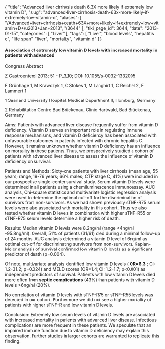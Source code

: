 {
    "title": "Advanced liver cirrhosis death 6.3X more likely if extremely low vitamin D",
    "slug": "advanced-liver-cirrhosis-death-63x-more-likely-if-extremely-low-vitamin-d",
    "aliases": [
        "/Advanced+liver+cirrhosis+death+63X+more+likely+if+extremely+low+vitamin+D+\u2013+Jan+2013",
        "/3644"
    ],
    "tiki_page_id": 3644,
    "date": "2013-01-15",
    "categories": [
        "Liver"
    ],
    "tags": [
        "Liver",
        "blood levels",
        "hepatitis c",
        "life span",
        "liver",
        "mortality",
        "vitamin d"
    ]
}


#### Association of extremely low vitamin D levels with increased mortality in patients with advanced

Congress Abstract

Z Gastroenterol 2013; 51 - P_3_10; DOI: 10.1055/s-0032-1332005

F Grünhage 1, M Krawczyk 1, C Stokes 1, M Langhirt 1, C Reichel 2, F Lammert 1

1 Saarland University Hospital, Medical Department II, Homburg, Germany

2 Rehabilitation Centre Bad Brückenau, Clinic Hartwald, Bad Brückenau, Germany

Aims: Patients with advanced liver disease frequently suffer from vitamin D deficiency. Vitamin D serves an important role in regulating immune response mechanisms, and vitamin D deficiency has been associated with unfavourable outcomes in patients infected with chronic hepatitis C. However, it remains unknown whether vitamin D deficiency has an influence on mortality in these patients. Thus, we prospectively studied a cohort of patients with advanced liver disease to assess the influence of vitamin D deficiency on survival.

Patients and Methods: Sixty-one patients with liver cirrhosis (mean age, 55 years; range, 19-76 years; 66% males; CTP stage C, 41%) were included in our prospective single-center survival study. Serum vitamin D levels were determined in all patients using a chemiluminescence immunoassay. AUC analysis, Chi-square statistics and multivariate logistic regression analysis were used to determine the optimal cut-off for the discrimination of survivors from non-survivors. As we had shown previously sTNF-R75 serum levels were also associated with mortality in this cohort. Thus we also tested whether vitamin D levels in combination with higher sTNF-R55 or sTNF-R75 serum levels determine a higher risk of death.

Results: Median vitamin D levels were 8.2ng/ml (range <4ng/ml -95.8ng/ml). Overall, 51% of patients (31/61) died during a minimal follow-up of 24 months. AUC analysis determined a vitamin D level of 6ng/ml as optimal cut-off for discriminating survivors from non-survivors. Kaplan-Meier analysis of survival confirmed low vitamin D levels as a significant predictor of death (p=0.004).

Of note, multivariate analysis identified low vitamin D levels ( **OR=6.3** ; CI: 1.2-31.2; p=0.024) and MELD scores (OR=1.4; CI: 1.2-1.7; p<0.001) as independent predictors of survival. Patients with low vitamin D levels died more often from  **septic complications** (43%) than patients with vitamin D levels >6ng/ml (20%).

No correlation of vitamin D levels with sTNF-R75 or sTNF-R55 levels was detected in our cohort. Furthermore we did not see a higher mortality of patients with higher sTNF-R and low vitamin D levels.

Conclusion: Extremely low serum levels of vitamin D levels are associated with increased mortality in patients with advanced liver disease. Infectious complications are more frequent in these patients. We speculate that an impaired immune function due to vitamin D deficiency may explain this observation. Further studies in larger cohorts are warranted to replicate this finding.
